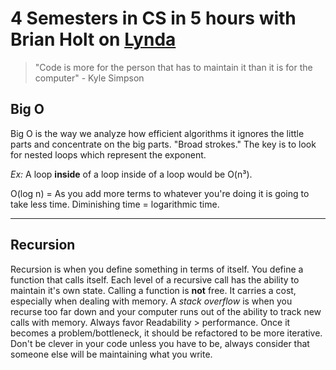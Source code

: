 # 4 Semesters in CS in 5 hours with Brian Holt on [Lynda](https://www.lynda.com/JavaScript-tutorials/Four-Semesters-Computer-Science-5-Hours/604270-2.html)

> "Code is more for the person that has to maintain it than it is for the computer" - Kyle Simpson

## Big O

Big O is the way we analyze how efficient algorithms it ignores the little parts and concentrate on the big parts. "Broad strokes." The key is to look for nested loops which represent the exponent.

*Ex:* A loop **inside** of a loop inside of a loop would be O(n³).

O(log n) = As you add more terms to whatever you're doing it is going to take less time. Diminishing time = logarithmic time.

---

## Recursion

Recursion is when you define something in terms of itself. You define a function that calls itself. Each level of a recursive call has the ability to maintain it's own state. Calling a function is **not** free. It carries a cost, especially when dealing with memory. A *stack overflow* is when you recurse too far down and your computer runs out of the ability to track new calls with memory. Always favor Readability > performance. Once it becomes a problem/bottleneck, it should be refactored to be more iterative. Don't be clever in your code unless you have to be, always consider that someone else will be maintaining what you write.
